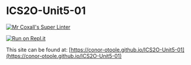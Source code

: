 # ICS2O-Unit5-01

[![Mr Coxall's Super Linter](https://github.com/conor-otoole/ICS2O-Unit5-01/workflows/Mr%20Coxall's%20Super%20Linter/badge.svg)](https://github.com/conor-otoole/ICS2O-Unit5-01/actions/)

[![Run on Repl.it](https://repl.it/badge/github/conor-otoole/ICS2O-Unit5-01)](https://repl.it/github/conor-otoole/ICS2O-Unit5-01)

This site can be found at: [https://conor-otoole.github.io/ICS2O-Unit5-01](https://conor-otoole.github.io/ICS2O-Unit5-01)
